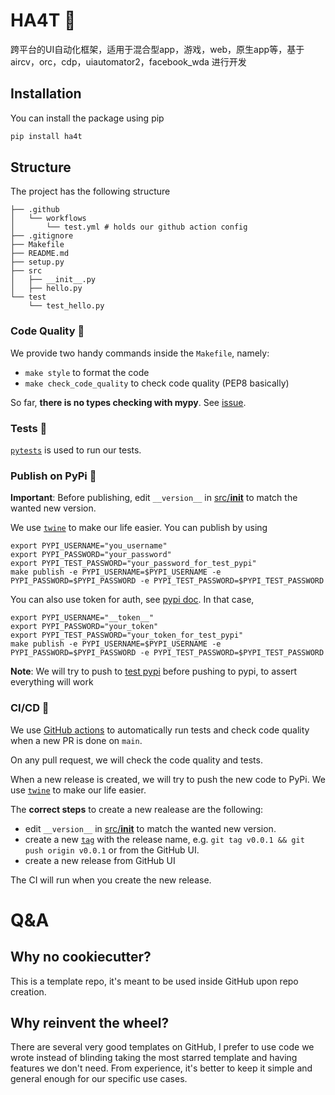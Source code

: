 # HA4T 🐍
跨平台的UI自动化框架，适用于混合型app，游戏，web，原生app等，基于 aircv，orc，cdp，uiautomator2，facebook_wda 进行开发

## Installation

You can install the package using pip

```bash
pip install ha4t
```


## Structure

The project has the following structure

```
├── .github
│   └── workflows
│       └── test.yml # holds our github action config 
├── .gitignore
├── Makefile
├── README.md
├── setup.py
├── src
│   ├── __init__.py 
│   ├── hello.py 
└── test 
    └── test_hello.py
```

### Code Quality 🧹

We provide two handy commands inside the `Makefile`, namely:

- `make style` to format the code
- `make check_code_quality` to check code quality (PEP8 basically)

So far, **there is no types checking with mypy**. See [issue](https://github.com/roboflow-ai/template-python/issues/4). 

### Tests 🧪

[`pytests`](https://docs.pytest.org/en/7.1.x/) is used to run our tests.

### Publish on PyPi 🚀

**Important**: Before publishing, edit `__version__` in [src/__init__](/src/__init__.py) to match the wanted new version.

We use [`twine`](https://twine.readthedocs.io/en/stable/) to make our life easier. You can publish by using

```
export PYPI_USERNAME="you_username"
export PYPI_PASSWORD="your_password"
export PYPI_TEST_PASSWORD="your_password_for_test_pypi"
make publish -e PYPI_USERNAME=$PYPI_USERNAME -e PYPI_PASSWORD=$PYPI_PASSWORD -e PYPI_TEST_PASSWORD=$PYPI_TEST_PASSWORD
```

You can also use token for auth, see [pypi doc](https://pypi.org/help/#apitoken). In that case,

```
export PYPI_USERNAME="__token__"
export PYPI_PASSWORD="your_token"
export PYPI_TEST_PASSWORD="your_token_for_test_pypi"
make publish -e PYPI_USERNAME=$PYPI_USERNAME -e PYPI_PASSWORD=$PYPI_PASSWORD -e PYPI_TEST_PASSWORD=$PYPI_TEST_PASSWORD
```

**Note**: We will try to push to [test pypi](https://test.pypi.org/) before pushing to pypi, to assert everything will work

### CI/CD 🤖

We use [GitHub actions](https://github.com/features/actions) to automatically run tests and check code quality when a new PR is done on `main`.

On any pull request, we will check the code quality and tests.

When a new release is created, we will try to push the new code to PyPi. We use [`twine`](https://twine.readthedocs.io/en/stable/) to make our life easier. 

The **correct steps** to create a new realease are the following:
- edit `__version__` in [src/__init__](/src/__init__.py) to match the wanted new version.
- create a new [`tag`](https://git-scm.com/docs/git-tag) with the release name, e.g. `git tag v0.0.1 && git push origin v0.0.1` or from the GitHub UI.
- create a new release from GitHub UI

The CI will run when you create the new release.

# Q&A

## Why no cookiecutter?
This is a template repo, it's meant to be used inside GitHub upon repo creation.

## Why reinvent the wheel?

There are several very good templates on GitHub, I prefer to use code we wrote instead of blinding taking the most starred template and having features we don't need. From experience, it's better to keep it simple and general enough for our specific use cases.